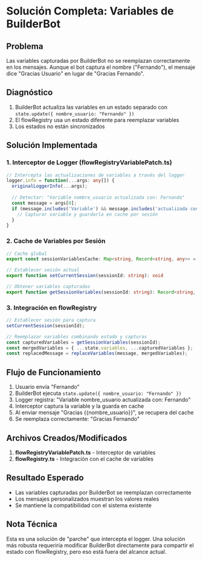 # Solución Completa: Variables de BuilderBot

## Problema

Las variables capturadas por BuilderBot no se reemplazan correctamente en los mensajes. Aunque el bot captura el nombre ("Fernando"), el mensaje dice "Gracias Usuario" en lugar de "Gracias Fernando".

## Diagnóstico

1. BuilderBot actualiza las variables en un estado separado con `state.update({ nombre_usuario: "Fernando" })`
2. El flowRegistry usa un estado diferente para reemplazar variables
3. Los estados no están sincronizados

## Solución Implementada

### 1. Interceptor de Logger (flowRegistryVariablePatch.ts)

```typescript
// Intercepta las actualizaciones de variables a través del logger
logger.info = function(...args: any[]) {
  originalLoggerInfo(...args);
  
  // Detectar: "Variable nombre_usuario actualizada con: Fernando"
  const message = args[0];
  if (message.includes('Variable') && message.includes('actualizada con:')) {
    // Capturar variable y guardarla en cache por sesión
  }
}
```

### 2. Cache de Variables por Sesión

```typescript
// Cache global
export const sessionVariablesCache: Map<string, Record<string, any>> = new Map();

// Establecer sesión actual
export function setCurrentSession(sessionId: string): void

// Obtener variables capturadas
export function getSessionVariables(sessionId: string): Record<string, any>
```

### 3. Integración en flowRegistry

```typescript
// Establecer sesión para captura
setCurrentSession(sessionId);

// Reemplazar variables combinando estado y capturas
const capturedVariables = getSessionVariables(sessionId);
const mergedVariables = { ...state.variables, ...capturedVariables };
const replacedMessage = replaceVariables(message, mergedVariables);
```

## Flujo de Funcionamiento

1. Usuario envía "Fernando"
2. BuilderBot ejecuta `state.update({ nombre_usuario: "Fernando" })`
3. Logger registra: "Variable nombre_usuario actualizada con: Fernando"
4. Interceptor captura la variable y la guarda en cache
5. Al enviar mensaje "Gracias {{nombre_usuario}}", se recupera del cache
6. Se reemplaza correctamente: "Gracias Fernando"

## Archivos Creados/Modificados

1. **flowRegistryVariablePatch.ts** - Interceptor de variables
2. **flowRegistry.ts** - Integración con el cache de variables

## Resultado Esperado

- Las variables capturadas por BuilderBot se reemplazan correctamente
- Los mensajes personalizados muestran los valores reales
- Se mantiene la compatibilidad con el sistema existente

## Nota Técnica

Esta es una solución de "parche" que intercepta el logger. Una solución más robusta requeriría modificar BuilderBot directamente para compartir el estado con flowRegistry, pero eso está fuera del alcance actual.